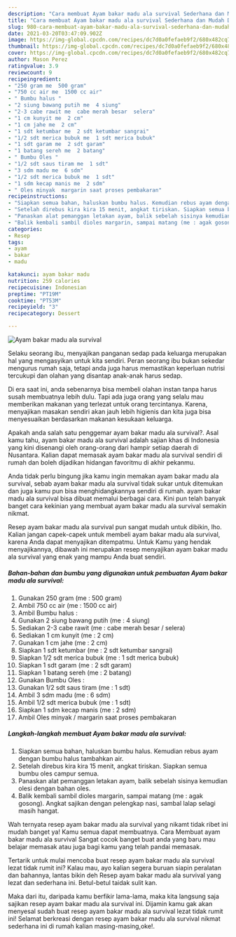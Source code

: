 ```yaml
---
description: "Cara membuat Ayam bakar madu ala survival Sederhana dan Mudah Dibuat"
title: "Cara membuat Ayam bakar madu ala survival Sederhana dan Mudah Dibuat"
slug: 980-cara-membuat-ayam-bakar-madu-ala-survival-sederhana-dan-mudah-dibuat
date: 2021-03-20T03:47:09.902Z
image: https://img-global.cpcdn.com/recipes/dc7d0a0fefaeb9f2/680x482cq70/ayam-bakar-madu-ala-survival-foto-resep-utama.jpg
thumbnail: https://img-global.cpcdn.com/recipes/dc7d0a0fefaeb9f2/680x482cq70/ayam-bakar-madu-ala-survival-foto-resep-utama.jpg
cover: https://img-global.cpcdn.com/recipes/dc7d0a0fefaeb9f2/680x482cq70/ayam-bakar-madu-ala-survival-foto-resep-utama.jpg
author: Mason Perez
ratingvalue: 3.9
reviewcount: 9
recipeingredient:
- "250 gram me  500 gram"
- "750 cc air me  1500 cc air"
- " Bumbu halus "
- "2 siung bawang putih me  4 siung"
- "2-3 cabe rawit me  cabe merah besar  selera"
- "1 cm kunyit me  2 cm"
- "1 cm jahe me  2 cm"
- "1 sdt ketumbar me  2 sdt ketumbar sangrai"
- "1/2 sdt merica bubuk me  1 sdt merica bubuk"
- "1 sdt garam me  2 sdt garam"
- "1 batang sereh me  2 batang"
- " Bumbu Oles "
- "1/2 sdt saus tiram me  1 sdt"
- "3 sdm madu me  6 sdm"
- "1/2 sdt merica bubuk me  1 sdt"
- "1 sdm kecap manis me  2 sdm"
- " Oles minyak  margarin saat proses pembakaran"
recipeinstructions:
- "Siapkan semua bahan, haluskan bumbu halus. Kemudian rebus ayam dengan bumbu halus tambahkan air."
- "Setelah direbus kira kira 15 menit, angkat tiriskan. Siapkan semua bumbu oles campur semua."
- "Panaskan alat pemanggan letakan ayam, balik sebelah sisinya kemudian olesi dengan bahan oles."
- "Balik kembali sambil dioles margarin, sampai matang (me : agak gosong). Angkat sajikan dengan pelengkap nasi, sambal lalap selagi masih hangat."
categories:
- Resep
tags:
- ayam
- bakar
- madu

katakunci: ayam bakar madu 
nutrition: 259 calories
recipecuisine: Indonesian
preptime: "PT19M"
cooktime: "PT53M"
recipeyield: "3"
recipecategory: Dessert

---
```



![Ayam bakar madu ala survival](https://img-global.cpcdn.com/recipes/dc7d0a0fefaeb9f2/680x482cq70/ayam-bakar-madu-ala-survival-foto-resep-utama.jpg)

Selaku seorang ibu, menyajikan panganan sedap pada keluarga merupakan hal yang mengasyikan untuk kita sendiri. Peran seorang ibu bukan sekedar mengurus rumah saja, tetapi anda juga harus memastikan keperluan nutrisi tercukupi dan olahan yang disantap anak-anak harus sedap.

Di era  saat ini, anda sebenarnya bisa membeli olahan instan tanpa harus susah membuatnya lebih dulu. Tapi ada juga orang yang selalu mau memberikan makanan yang terlezat untuk orang tercintanya. Karena, menyajikan masakan sendiri akan jauh lebih higienis dan kita juga bisa menyesuaikan berdasarkan makanan kesukaan keluarga. 



Apakah anda salah satu penggemar ayam bakar madu ala survival?. Asal kamu tahu, ayam bakar madu ala survival adalah sajian khas di Indonesia yang kini disenangi oleh orang-orang dari hampir setiap daerah di Nusantara. Kalian dapat memasak ayam bakar madu ala survival sendiri di rumah dan boleh dijadikan hidangan favoritmu di akhir pekanmu.

Anda tidak perlu bingung jika kamu ingin memakan ayam bakar madu ala survival, sebab ayam bakar madu ala survival tidak sukar untuk ditemukan dan juga kamu pun bisa menghidangkannya sendiri di rumah. ayam bakar madu ala survival bisa dibuat memalui berbagai cara. Kini pun telah banyak banget cara kekinian yang membuat ayam bakar madu ala survival semakin nikmat.

Resep ayam bakar madu ala survival pun sangat mudah untuk dibikin, lho. Kalian jangan capek-capek untuk membeli ayam bakar madu ala survival, karena Anda dapat menyajikan ditempatmu. Untuk Kamu yang hendak menyajikannya, dibawah ini merupakan resep menyajikan ayam bakar madu ala survival yang enak yang mampu Anda buat sendiri.

<!--inarticleads1-->

##### Bahan-bahan dan bumbu yang digunakan untuk pembuatan Ayam bakar madu ala survival:

1. Gunakan 250 gram (me : 500 gram)
1. Ambil 750 cc air (me : 1500 cc air)
1. Ambil  Bumbu halus :
1. Gunakan 2 siung bawang putih (me : 4 siung)
1. Sediakan 2-3 cabe rawit (me : cabe merah besar / selera)
1. Sediakan 1 cm kunyit (me : 2 cm)
1. Gunakan 1 cm jahe (me : 2 cm)
1. Siapkan 1 sdt ketumbar (me : 2 sdt ketumbar sangrai)
1. Siapkan 1/2 sdt merica bubuk (me : 1 sdt merica bubuk)
1. Siapkan 1 sdt garam (me : 2 sdt garam)
1. Siapkan 1 batang sereh (me : 2 batang)
1. Gunakan  Bumbu Oles :
1. Gunakan 1/2 sdt saus tiram (me : 1 sdt)
1. Ambil 3 sdm madu (me : 6 sdm)
1. Ambil 1/2 sdt merica bubuk (me : 1 sdt)
1. Siapkan 1 sdm kecap manis (me : 2 sdm)
1. Ambil  Oles minyak / margarin saat proses pembakaran




<!--inarticleads2-->

##### Langkah-langkah membuat Ayam bakar madu ala survival:

1. Siapkan semua bahan, haluskan bumbu halus. Kemudian rebus ayam dengan bumbu halus tambahkan air.
1. Setelah direbus kira kira 15 menit, angkat tiriskan. Siapkan semua bumbu oles campur semua.
1. Panaskan alat pemanggan letakan ayam, balik sebelah sisinya kemudian olesi dengan bahan oles.
1. Balik kembali sambil dioles margarin, sampai matang (me : agak gosong). Angkat sajikan dengan pelengkap nasi, sambal lalap selagi masih hangat.




Wah ternyata resep ayam bakar madu ala survival yang nikamt tidak ribet ini mudah banget ya! Kamu semua dapat membuatnya. Cara Membuat ayam bakar madu ala survival Sangat cocok banget buat anda yang baru mau belajar memasak atau juga bagi kamu yang telah pandai memasak.

Tertarik untuk mulai mencoba buat resep ayam bakar madu ala survival lezat tidak rumit ini? Kalau mau, ayo kalian segera buruan siapin peralatan dan bahannya, lantas bikin deh Resep ayam bakar madu ala survival yang lezat dan sederhana ini. Betul-betul taidak sulit kan. 

Maka dari itu, daripada kamu berfikir lama-lama, maka kita langsung saja sajikan resep ayam bakar madu ala survival ini. Dijamin kamu gak akan menyesal sudah buat resep ayam bakar madu ala survival lezat tidak rumit ini! Selamat berkreasi dengan resep ayam bakar madu ala survival nikmat sederhana ini di rumah kalian masing-masing,oke!.

